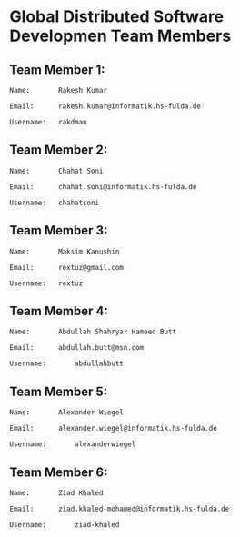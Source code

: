 # Global Distributed Software Developmen Team Members

## Team Member 1:

	Name: 		Rakesh Kumar

	Email:		rakesh.kumar@informatik.hs-fulda.de

	Username:  	rakdman

## Team Member 2:

	Name: 		Chahat Soni

	Email:		chahat.soni@informatik.hs-fulda.de

	Username:  	chahatsoni

## Team Member 3:

	Name: 		Maksim Kanushin

	Email:		rextuz@gmail.com

	Username:  	rextuz

## Team Member 4:

	Name:		Abdullah Shahryar Hameed Butt

	Email:		abdullah.butt@msn.com

	Username:   	abdullahbutt

## Team Member 5:

	Name: 		Alexander Wiegel

	Email:		alexander.wiegel@informatik.hs-fulda.de

	Username:   	alexanderwiegel

## Team Member 6:

	Name: 		Ziad Khaled

	Email:		ziad.khaled-mohamed@informatik.hs-fulda.de

	Username:   	ziad-khaled
	
